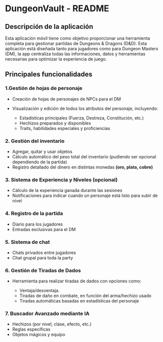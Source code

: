 # DungeonVault - README

## Descripción de la aplicación

Esta aplicación móvil tiene como objetivo proporcionar una herramienta completa para gestionar partidas de Dungeons & Dragons (D&D). 
Esta aplicación está diseñada tanto para jugadores como para Dungeon Masters (DM), la app centraliza todas las informaciones, datos y herramientas necesarias para optimizar la experiencia de juego.

## Principales funcionalidades

### 1.Gestión de hojas de personaje
- Creación de hojas de personajes de NPCs para el DM
- Visualización y edición de todos los atributos del personaje, incluyendo:
  
  - Estadísticas principales (Fuerza, Destreza, Constitución, etc.)
  - Hechizos preparados y disponibles
  - Traits, habilidades especiales y proficiencias

### 2. Gestión del inventario
- Agregar, quitar y usar objetos
- Cálculo automático del peso total del inventario (pudiendo ser opcional dependiendo de la partida)
- Registro detallado del dinero en distintas monedas **(oro, plata, cobre)**

### 3. Sistema de Experiencia y Niveles (opcional)
- Cálculo de la experiencia ganada durante las sesiones
- Notificaciones para indicar cuando un personaje está listo para subir de nivel

### 4. Registro de la partida
- Diario para los jugadores
- Entradas exclusivas para el DM

### 5. Sistema de chat
- Chats privados entre jugadores
- Chat grupal para toda la party

### 6. Gestión de Tiradas de Dados
- Herramienta para realizar tiradas de dados con opciones como:

  - Ventaja/desventaja.
  - Tiradas de daño en combate, en función del arma/hechizo usado
  - Tiradas automáticas basadas en estadísticas del personaje
 
### 7. Buscador Avanzado mediante IA
- Hechizos (por nivel, clase, efecto, etc.)
- Reglas específicas
- Objetos mágicos y equipo
